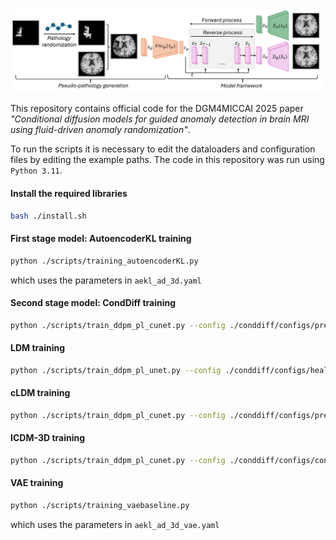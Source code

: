<div align="center">
<img src="https://github.com/alawryaguila/CondDiff/blob/main/docs/figures/model_framework.png" width="1000px">
</div>

This repository contains official code for the DGM4MICCAI 2025 paper _"Conditional diffusion models for guided anomaly
detection in brain MRI using fluid-driven anomaly randomization"_.


To run the scripts it is necessary to edit the dataloaders and configuration files by editing the example paths. The code in this repository was run using `Python 3.11`.

#### Install the required libraries
```bash
bash ./install.sh
```

#### First stage model: AutoencoderKL training

```bash
python ./scripts/training_autoencoderKL.py
``` 
which uses the parameters in `aekl_ad_3d.yaml`

#### Second stage model: CondDiff training

```bash
python ./scripts/train_ddpm_pl_cunet.py --config ./conddiff/configs/precalc/train_conddiff_healthy_synthetic.yaml
```

#### LDM training

```bash
python ./scripts/train_ddpm_pl_unet.py --config ./conddiff/configs/healthy/train_unet_healthy.yaml
```

#### cLDM training

```bash
python ./scripts/train_ddpm_pl_cunet.py --config ./conddiff/configs/precalc/train_condunet_healthy_synthetic.yaml
```

#### ICDM-3D training

```bash
python ./scripts/train_ddpm_pl_cunet.py --config ./conddiff/configs/cond_baseline/train_condunet.yaml
```

#### VAE training

```bash
python ./scripts/training_vaebaseline.py
``` 
which uses the parameters in `aekl_ad_3d_vae.yaml`

